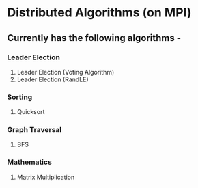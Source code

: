 # Distributed Algorithms (on MPI)

## Currently has the following algorithms - 
### Leader Election
1. Leader Election (Voting Algorithm)
2. Leader Election (RandLE)

### Sorting
1. Quicksort

### Graph Traversal
1. BFS

### Mathematics
1. Matrix Multiplication
